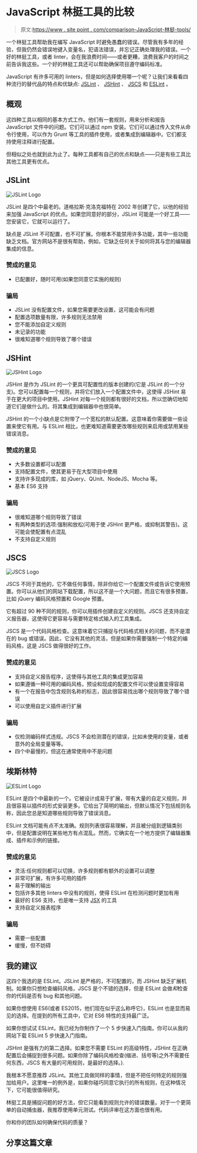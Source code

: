 # JavaScript 林挺工具的比较

> 原文:[https://www . site point . com/comparison-JavaScript-林挺-tools/](https://www.sitepoint.com/comparison-javascript-linting-tools/)

一个林挺工具帮助我在编写 JavaScript 时避免愚蠢的错误。尽管我有多年的经验，但我仍然会错误地键入变量名，犯语法错误，并忘记正确处理我的错误。一个好的林挺工具，或者 linter，会在我浪费时间——或者更糟，浪费我客户的时间之前告诉我这些。一个好的林挺工具还可以帮助确保项目遵守编码标准。

JavaScript 有许多可用的 linters，但是如何选择使用哪一个呢？让我们来看看四种流行的替代品的特点和优缺点: [JSLint](http://www.jslint.com/) 、 [JSHint](http://jshint.com/) 、 [JSCS](http://jscs.info/) 和 [ESLint](http://eslint.org/) 。

## 概观

这四种工具以相同的基本方式工作。他们有一套规则，用来分析和报告 JavaScript 文件中的问题。它们可以通过 npm 安装。它们可以通过传入文件从命令行使用，可以作为 Grunt 等工具的插件使用，或者集成到编辑器中。它们都支持使用注释进行配置。

但相似之处也就到此为止了。每种工具都有自己的优点和缺点——只是有些工具比其他工具更有优点。

## JSLint

![JSLint Logo](../Images/d25ffb510941dcb1b9d09e6b1f07c109.png)

JSLint 是四个中最老的。道格拉斯·克洛克福特在 2002 年创建了它，以他的经验来加强 JavaScript 的优点。如果您同意好的部分，JSLint 可能是一个好工具——您安装它，它就可以运行了。

缺点是 JSLint 不可配置，也不可扩展。你根本不能禁用许多功能，其中一些功能缺乏文档。官方网站不是很有帮助，例如，它缺乏任何关于如何将其与您的编辑器集成的信息。

### 赞成的意见

*   已配置好，随时可用(如果您同意它实施的规则)

### 骗局

*   JSLint 没有配置文件，如果您需要更改设置，这可能会有问题
*   配置选项数量有限，许多规则无法禁用
*   您不能添加自定义规则
*   未记录的功能
*   很难知道哪个规则导致了哪个错误

## JSHint

![JSHint Logo](../Images/4f8dfffcc2e97e104691f055360a6267.png)

JSHint 是作为 JSLint 的一个更具可配置性的版本创建的(它是 JSLint 的一个分支)。您可以配置每一个规则，并将它们放入一个配置文件中，这使得 JSHint 易于在更大的项目中使用。JSHint 对每一个规则都有很好的文档，所以您确切地知道它们是做什么的。将其集成到编辑器中也很简单。

JSHint 的一个小缺点是它附带了一个宽松的默认配置。这意味着你需要做一些设置来使它有用。与 ESLint 相比，也更难知道需要更改哪些规则来启用或禁用某些错误消息。

### 赞成的意见

*   大多数设置都可以配置
*   支持配置文件，使其更易于在大型项目中使用
*   支持许多现成的库，如 jQuery、QUnit、NodeJS、Mocha 等。
*   基本 ES6 支持

### 骗局

*   很难知道哪个规则导致了错误
*   有两种类型的选项:强制和放松(可用于使 JSHint 更严格，或抑制其警告)。这可能会使配置有点混乱
*   不支持自定义规则

## JSCS

![JSCS Logo](../Images/e027b0bfb5c3a5456f1d7ad578bed661.png)

JSCS 不同于其他的，它不做任何事情，除非你给它一个配置文件或告诉它使用预置。你可以从他们的网站下载配置，所以这不是一个大问题，而且它有很多预置，比如 jQuery 编码风格预置和 Google 预置。

它有超过 90 种不同的规则，你可以用插件创建自定义的规则。JSCS 还支持自定义报告器，这使得它更容易与需要特定格式输入的工具集成。

JSCS 是一个代码风格检查。这意味着它只捕捉与代码格式相关的问题，而不是潜在的 bug 或错误。因此，它没有其他的灵活，但是如果你需要强制一个特定的编码风格，这是 JSCS 做得很好的工作。

### 赞成的意见

*   支持自定义报告程序，这使得与其他工具的集成更加容易
*   如果遵循一种可用的编码风格，预设和现成的配置文件可以使设置变得容易
*   有一个在报告中包含规则名称的标志，因此很容易找出哪个规则导致了哪个错误
*   可以使用自定义插件进行扩展

### 骗局

*   仅检测编码样式违规。JSCS 不会检测潜在的错误，比如未使用的变量，或者意外的全局变量等等。
*   四个中最慢的，但这在通常使用中不是问题

## 埃斯林特

![ESLint Logo](../Images/f2aa533d1bcaf7235b9fcd35c6a80f86.png)

ESLint 是四个中最新的一个。它被设计成易于扩展，带有大量的自定义规则，并且很容易以插件的形式安装更多。它给出了简明的输出，但默认情况下包括规则名称，因此您总是知道哪些规则导致了错误消息。

ESLint 文档可能有点不太准确。规则列表很容易理解，并且被分组到逻辑类别中，但是配置说明在某些地方有点混乱。然而，它确实在一个地方提供了编辑器集成、插件和示例的链接。

### 赞成的意见

*   灵活:任何规则都可以切换，许多规则都有额外的设置可以调整
*   非常可扩展，有许多可用的插件
*   易于理解的输出
*   包括许多其他 linters 中没有的规则，使得 ESLint 在检测问题时更加有用
*   最好的 ES6 支持，也是唯一支持 [JSX](https://jsx.github.io/) 的工具
*   支持自定义报表程序

### 骗局

*   需要一些配置
*   缓慢，但不妨碍

## 我的建议

这四个我选的是 ESLint。JSLint 是严格的，不可配置的，而 JSHint 缺乏扩展机制。如果你只想检查编码风格，JSCS 是个不错的选择，但是 ESLint 会做*和*检查你的代码是否有 bug 和其他问题。

如果你想使用 ES6(或者 ES2015，他们现在似乎这么称呼它)，ESLint 也是显而易见的选择。在提到的所有工具中，它对 ES6 特性的支持最广泛。

如果你想试试 ESLint，我已经为你制作了一个 5 步快速入门指南。你可以从我的网站下载 ESLint 5 步快速入门指南。

JSHint 是强有力的第二选择。如果您不需要 ESLint 的高级特性，JSHint 在正确配置后会捕捉到很多问题。如果你除了编码风格检查(缩进、括号等)之外不需要任何东西，JSCS 有大量的可用规则，是最好的选择。).

我根本不愿意推荐 JSLint。其他工具做同样的事情，但是不把任何特定的规则强加给用户。这里唯一的例外是，如果你碰巧同意它执行的所有规则，在这种情况下，它可能很值得研究。

林挺工具是捕捉问题的好方法，但它只能看到规则允许的错误数量。对于一个更简单的自动捕虫器，我推荐使用单元测试。代码评审在这方面也很有用。

你和你的团队如何确保代码的质量？

## 分享这篇文章